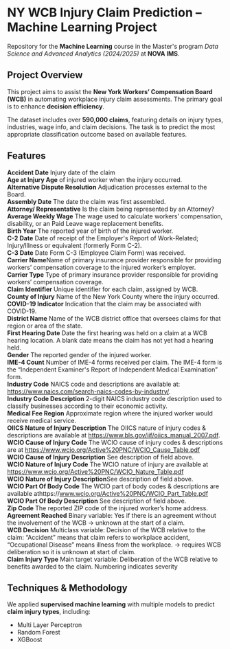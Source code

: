 # NY WCB Injury Claim Prediction – Machine Learning Project
Repository for the **Machine Learning** course in the Master's program *Data Science and Advanced Analytics (2024/2025)* at **NOVA IMS**.

## Project Overview

This project aims to assist the **New York Workers’ Compensation Board (WCB)** in automating workplace injury claim assessments. The primary goal is to enhance **decision efficiency**.

The dataset includes over **590,000 claims**, featuring details on injury types, industries, wage info, and claim decisions. The task is to predict the most appropriate classification outcome based on available features.

## Features

**Accident Date** Injury date of the claim   
**Age at Injury Age** of injured worker when the injury occurred.  
**Alternative Dispute Resolution** Adjudication processes external to the Board.   
**Assembly Date** The date the claim was first assembled.   
**Attorney/ Representative** Is the claim being represented by an Attorney?   
**Average Weekly Wage** The wage used to calculate workers’ compensation, disability, or an Paid Leave wage replacement benefits.      
**Birth Year** The reported year of birth of the injured worker.   
**C-2 Date** Date of receipt of the Employer's Report of Work-Related; Injury/Illness or equivalent (formerly Form C-2).   
**C-3 Date** Date Form C-3 (Employee Claim Form) was received.   
**Carrier Name**Name of primary insurance provider responsible for providing workers’ compensation coverage to the injured worker’s employer.   
**Carrier Type** Type of primary insurance provider responsible for providing workers’ compensation coverage.   
**Claim Identifier** Unique identifier for each claim, assigned by WCB.   
**County of Injury** Name of the New York County where the injury occurred.   
**COVID-19 Indicator** Indication that the claim may be associated with COVID-19.   
**District Name** Name of the WCB district office that oversees claims for that region or area of the state.   
**First Hearing Date** Date the first hearing was held on a claim at a WCB hearing location. A blank date means the claim has not yet had a hearing held.    
**Gender** The reported gender of the injured worker.   
**IME-4 Count** Number of IME-4 forms received per claim. The IME-4 form is the “Independent Examiner's Report of Independent Medical Examination” form.   
**Industry Code** NAICS code and descriptions are available at: https://www.naics.com/search-naics-codes-by-industry/.   
**Industry Code Description** 2-digit NAICS industry code description used to classify businesses according to their economic activity.   
**Medical Fee Region** Approximate region where the injured worker would receive medical service.   
**OIICS Nature of Injury Description** The OIICS nature of injury codes & descriptions are available at https://www.bls.gov/iif/oiics_manual_2007.pdf.   
**WCIO Cause of Injury Code** The WCIO cause of injury codes & descriptions are at https://www.wcio.org/Active%20PNC/WCIO_Cause_Table.pdf   
**WCIO Cause of Injury Description** See description of field above.    
**WCIO Nature of Injury Code** The WCIO nature of injury are available at https://www.wcio.org/Active%20PNC/WCIO_Nature_Table.pdf   
**WCIO Nature of Injury Description**See description of field above.   
**WCIO Part Of Body Code** The WCIO part of body codes & descriptions are available athttps://www.wcio.org/Active%20PNC/WCIO_Part_Table.pdf   
**WCIO Part Of Body Description** See description of field above.   
**Zip Code** The reported ZIP code of the injured worker’s home address.   
**Agreement Reached** Binary variable: Yes if there is an agreement without the involvement of the WCB -> unknown at the start of a claim.   
**WCB Decision** Multiclass variable: Decision of the WCB relative to the claim: “Accident” means that claim refers to workplace accident, “Occupational Disease” means illness from the workplace. -> requires WCB deliberation so it is unknown at start of claim.    
**Claim Injury Type** Main target variable: Deliberation of the WCB relative to benefits awarded to the claim. Numbering indicates severity   

## Techniques & Methodology

We applied **supervised machine learning** with multiple models to predict **claim injury types**, including:

- Multi Layer Perceptron  
- Random Forest  
- XGBoost  


